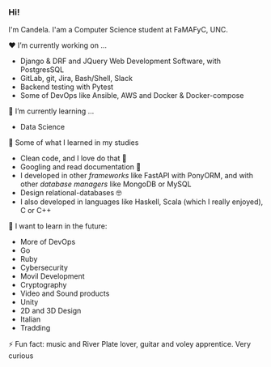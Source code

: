 ### Hi!

I'm Candela. I'am a Computer Science student at FaMAFyC, UNC.

:hearts: I’m currently working on ...

  - Django & DRF and JQuery Web Development Software, with PostgresSQL
  - GitLab, git, Jira, Bash/Shell, Slack
  - Backend testing with Pytest
  - Some of DevOps like Ansible, AWS and Docker & Docker-compose

🌱 I’m currently learning ...

  - Data Science

📖 Some of what I learned in my studies

  - Clean code, and I love do that 💜
  - Googling and read documentation 🔎
  - I developed in other *frameworks* like FastAPI with PonyORM, and with other *database managers* like MongoDB or MySQL
  - Design relational-databases 🤓
  - I also developed in languages like Haskell, Scala (which I really enjoyed), C or C++

:rainbow: I want to learn in the future:
  
  - More of DevOps
  - Go
  - Ruby
  - Cybersecurity
  - Movil Development
  - Cryptography
  - Video and Sound products
  - Unity
  - 2D and 3D Design
  - Italian
  - Tradding

⚡ Fun fact: music and River Plate lover, guitar and voley apprentice. Very curious
<!--
**Knd9/Knd9** is a ✨ _special_ ✨ repository because its `README.md` (this file) appears on your GitHub profile.

Here are some ideas to get you started:

- 🔭 I’m currently working on ...
- 🌱 I’m currently learning ...
- 👯 I’m looking to collaborate on ...
- 🤔 I’m looking for help with ...
- 💬 Ask me about ...
- 📫 How to reach me: ...
- 😄 Pronouns: ...
- ⚡ Fun fact: ...
-->

